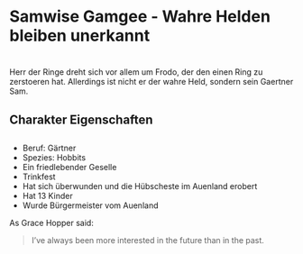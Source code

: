 ﻿# Samwise Gamgee - Wahre Helden bleiben unerkannt<h1>

Herr der Ringe dreht sich vor allem um Frodo, der den einen Ring zu zerstoeren hat. Allerdings ist nicht er der wahre Held, sondern sein Gaertner Sam.

## Charakter Eigenschaften<h2>

* Beruf: Gärtner
* Spezies: Hobbits
* Ein friedlebender Geselle
* Trinkfest
* Hat sich überwunden und die Hübscheste im Auenland erobert
* Hat 13 Kinder
* Wurde Bürgermeister vom Auenland

As Grace Hopper said:
> I’ve always been more interested
> in the future than in the past.